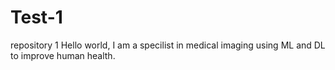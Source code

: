 # Test-1
 repository 1
Hello world,
I am a specilist in medical imaging using ML and DL to improve human health. 
